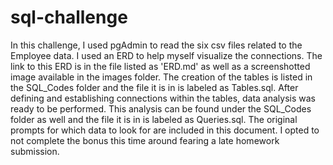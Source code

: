 # sql-challenge

In this challenge, I used pgAdmin to read the six csv files related to the Employee data.  I used an ERD to help myself visualize the connections.  The link to this ERD is in the file listed as 'ERD.md' as well as a screenshotted image available in the images folder.  The creation of the tables is listed in the SQL_Codes folder and the file it is in is labeled as Tables.sql.
After defining and establishing connections within the tables, data analysis was ready to be performed.  This analysis can be found under the SQL_Codes folder as well and the file it is in is labeled as Queries.sql.  The original prompts for which data to look for are included in this document.
I opted to not complete the bonus this time around fearing a late homework submission.
